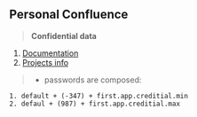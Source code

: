 Personal Confluence
----------
>**Confidential data**


1. [Documentation](documentation/documentation.html)
2. [Projects info](projects-info/project-info.html)


>- passwords are composed:
 
	1. default + (-347) + first.app.creditial.min
	2. defaul + (987) + first.app.creditial.max